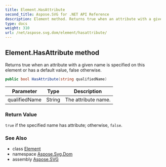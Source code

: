 ```yaml
---
title: Element.HasAttribute
second_title: Aspose.SVG for .NET API Reference
description: Element method. Returns true when an attribute with a given name is specified on this element or has a default value false otherwise
type: docs
weight: 310
url: /net/aspose.svg.dom/element/hasattribute/
---
```

## Element.HasAttribute method

Returns true when an attribute with a given name is specified on this element or has a default value, false otherwise.

```csharp
public bool HasAttribute(string qualifiedName)
```

| Parameter | Type | Description |
| --- | --- | --- |
| qualifiedName | String | The attribute name. |

### Return Value

`true` if the specified name has attribute; otherwise, `false`.

### See Also

* class [Element](../)
* namespace [Aspose.Svg.Dom](../../../aspose.svg.dom/)
* assembly [Aspose.SVG](../../../)
